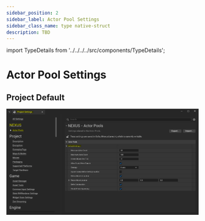 ```yaml
---
sidebar_position: 2
sidebar_label: Actor Pool Settings
sidebar_class_name: type native-struct
description: TBD
---
```


import TypeDetails from '../../../../src/components/TypeDetails';

# Actor Pool Settings

<TypeDetails icon="native-struct" base="UStruct" type="FNActorPoolSettings" typeExtra="" headerFile="NexusActorPools/Public/NActorPoolSettings.h" />

## Project Default

![NActorPools](actor-pool-settings.webp)